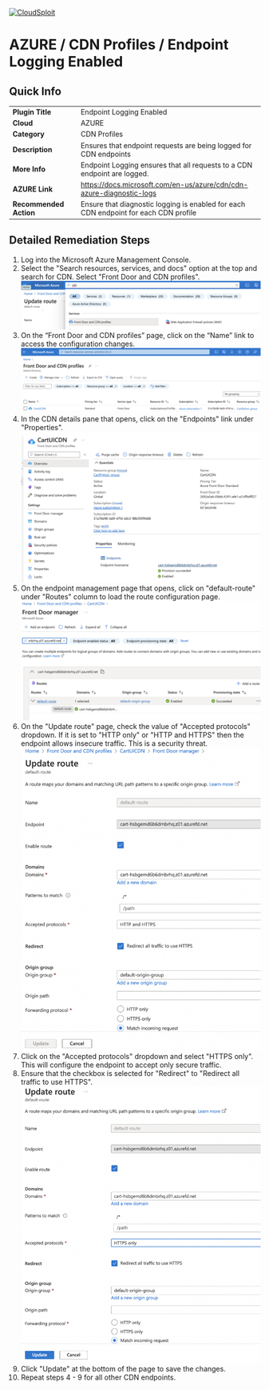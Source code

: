[![CloudSploit](https://cloudsploit.com/img/logo-new-big-text-100.png "CloudSploit")](https://cloudsploit.com)

# AZURE / CDN Profiles / Endpoint Logging Enabled

## Quick Info

| | |
|-|-|
| **Plugin Title** | Endpoint Logging Enabled |
| **Cloud** | AZURE |
| **Category** | CDN Profiles |
| **Description** | Ensures that endpoint requests are being logged for CDN endpoints |
| **More Info** | Endpoint Logging ensures that all requests to a CDN endpoint are logged. |
| **AZURE Link** | https://docs.microsoft.com/en-us/azure/cdn/cdn-azure-diagnostic-logs |
| **Recommended Action** | Ensure that diagnostic logging is enabled for each CDN endpoint for each CDN profile |

## Detailed Remediation Steps
1. Log into the Microsoft Azure Management Console.
2. Select the "Search resources, services, and docs" option at the top and search for CDN. Select "Front Door and CDN profiles".</br> <img src="/resources/azure/cdnprofiles/detect-insecure-custom-origin/step2.png"/>
3. On the “Front Door and CDN profiles” page, click on the “Name” link to access the configuration changes.</br> <img src="/resources/azure/cdnprofiles/detect-insecure-custom-origin/step3.png"/>
4. In the CDN details pane that opens, click on the "Endpoints" link under "Properties".</br> <img src="/resources/azure/cdnprofiles/detect-insecure-custom-origin/step4.png"/>
5. On the endpoint management page that opens, click on "default-route" under "Routes" column to load the route configuration page.</br> <img src="/resources/azure/cdnprofiles/detect-insecure-custom-origin/step5.png"/>
6. On the "Update route" page, check the value of "Accepted protocols" dropdown. If it is set to "HTTP only" or "HTTP and HTTPS" then the endpoint allows insecure traffic. This is a security threat.</br> <img src="/resources/azure/cdnprofiles/detect-insecure-custom-origin/step6.png"/>
7. Click on the "Accepted protocols" dropdown and select "HTTPS only". This will configure the endpoint to accept only secure traffic.
8. Ensure that the checkbox is selected for "Redirect" to "Redirect all traffic to use HTTPS".</br> <img src="/resources/azure/cdnprofiles/detect-insecure-custom-origin/step7.png"/>
9. Click "Update" at the bottom of the page to save the changes.
10. Repeat steps 4 - 9 for all other CDN endpoints.


